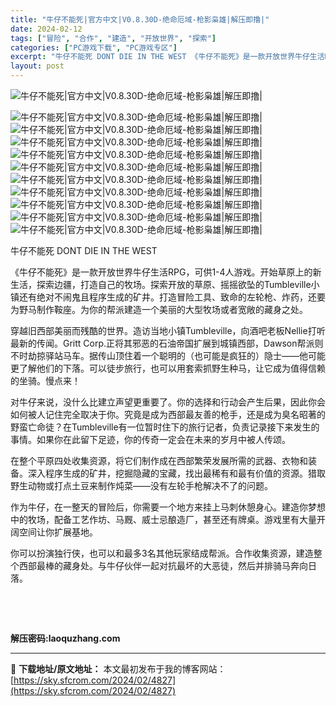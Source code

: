 ```yaml
---
title: "牛仔不能死|官方中文|V0.8.30D-绝命厄域-枪影枭雄|解压即撸|"
date: 2024-02-12
tags: ["冒险", "合作", "建造", "开放世界", "探索"]
categories: ["PC游戏下载", "PC游戏专区"]
excerpt: "牛仔不能死 DONT DIE IN THE WEST 《牛仔不能死》是一款开放世界牛仔生活RPG，可供1-4人游戏。开始草原上的新生活，探索边疆，打造自己的牧场。探索开放的草原、摇摇欲坠的Tumbleville小镇还有绝对不闹鬼且程序生成的矿井。打造冒险工具、致命的左轮枪、炸药，还要为野马制作鞍座。&hellip;"
layout: post
---
```


 <p><img src="https://media.st.dl.eccdnx.com/steam/apps/1751350/capsule_616x353.jpg?t=1696850375" alt="牛仔不能死|官方中文|V0.8.30D-绝命厄域-枪影枭雄|解压即撸|" /></p> <p><img src="https://media.st.dl.eccdnx.com/steam/apps/1751350/ss_54b6d8db01c09dfe3007b6ee64c97c6174e172cb.600x338.jpg?t=1699540419" alt="牛仔不能死|官方中文|V0.8.30D-绝命厄域-枪影枭雄|解压即撸|" /><br /> <img src="https://media.st.dl.eccdnx.com/steam/apps/1751350/ss_5c9e31501daf277c30a76683dbac19bf44cdc49d.600x338.jpg?t=1699540419" alt="牛仔不能死|官方中文|V0.8.30D-绝命厄域-枪影枭雄|解压即撸|" /><br /> <img src="https://media.st.dl.eccdnx.com/steam/apps/1751350/ss_d5e75de8c002db1f7a192970bcec91d4fee1cbc7.600x338.jpg?t=1699540419" alt="牛仔不能死|官方中文|V0.8.30D-绝命厄域-枪影枭雄|解压即撸|" /><br /> <img src="https://media.st.dl.eccdnx.com/steam/apps/1751350/ss_7323dcffe99ffe9ffd04aaddc305958c61cb1868.600x338.jpg?t=1699540419" alt="牛仔不能死|官方中文|V0.8.30D-绝命厄域-枪影枭雄|解压即撸|" /><br /> <img src="https://media.st.dl.eccdnx.com/steam/apps/1751350/ss_2387290a77336dc304a2e934f1f4d4c02dcb3c3d.600x338.jpg?t=1699540419" alt="牛仔不能死|官方中文|V0.8.30D-绝命厄域-枪影枭雄|解压即撸|" /><br /> <img src="https://media.st.dl.eccdnx.com/steam/apps/1751350/ss_9097e0a286dbf68379c72394b2054898a08cc52b.600x338.jpg?t=1699540419" alt="牛仔不能死|官方中文|V0.8.30D-绝命厄域-枪影枭雄|解压即撸|" /><br /> <img src="https://media.st.dl.eccdnx.com/steam/apps/1751350/ss_ed75100546dcda06c7b4ed4129d4fa68c809906a.600x338.jpg?t=1699540419" alt="牛仔不能死|官方中文|V0.8.30D-绝命厄域-枪影枭雄|解压即撸|" /><br /> <img src="https://media.st.dl.eccdnx.com/steam/apps/1751350/ss_d301906caf379d054d10e2c11b6d95496081d3f6.600x338.jpg?t=1699540419" alt="牛仔不能死|官方中文|V0.8.30D-绝命厄域-枪影枭雄|解压即撸|" /><br /> <img src="https://media.st.dl.eccdnx.com/steam/apps/1751350/ss_a5fa6809762402c196c07ddfbf271c925dace8be.600x338.jpg?t=1699540419" alt="牛仔不能死|官方中文|V0.8.30D-绝命厄域-枪影枭雄|解压即撸|" /><br /> <img src="https://media.st.dl.eccdnx.com/steam/apps/1751350/ss_79ba1bca4a28b68e5d37e22bf04069320f6ba540.600x338.jpg?t=1699540419" alt="牛仔不能死|官方中文|V0.8.30D-绝命厄域-枪影枭雄|解压即撸|" /></p> <p>牛仔不能死 DONT DIE IN THE WEST</p> <p>《牛仔不能死》是一款开放世界牛仔生活RPG，可供1-4人游戏。开始草原上的新生活，探索边疆，打造自己的牧场。探索开放的草原、摇摇欲坠的Tumbleville小镇还有绝对不闹鬼且程序生成的矿井。打造冒险工具、致命的左轮枪、炸药，还要为野马制作鞍座。为你的帮派建造一个美丽的大型牧场或者宽敞的藏身之处。</p> <p>穿越旧西部美丽而残酷的世界。造访当地小镇Tumbleville，向酒吧老板Nellie打听最新的传闻。Gritt Corp.正将其邪恶的石油帝国扩展到城镇西部，Dawson帮派则不时劫掠驿站马车。据传山顶住着一个聪明的（也可能是疯狂的）隐士——他可能更了解他们的下落。可以徒步旅行，也可以用套索抓野生种马，让它成为值得信赖的坐骑。慢点来！</p> <p>对牛仔来说，没什么比建立声望更重要了。你的选择和行动会产生后果，因此你会如何被人记住完全取决于你。究竟是成为西部最友善的枪手，还是成为臭名昭著的野蛮亡命徒？在Tumbleville有一位暂时住下的旅行记者，负责记录接下来发生的事情。如果你在此留下足迹，你的传奇一定会在未来的岁月中被人传颂。</p> <p>在整个平原四处收集资源，将它们制作成在西部繁荣发展所需的武器、衣物和装备。深入程序生成的矿井，挖掘隐藏的宝藏，找出最稀有和最有价值的资源。猎取野生动物或打点土豆来制作炖菜——没有左轮手枪解决不了的问题。</p> <p>作为牛仔，在一整天的冒险后，你需要一个地方来挂上马刺休憩身心。建造你梦想中的牧场，配备工艺作坊、马厩、威士忌酿造厂，甚至还有牌桌。游戏里有大量开阔空间让你扩展基地。</p> <p>你可以扮演独行侠，也可以和最多3名其他玩家结成帮派。合作收集资源，建造整个西部最棒的藏身处。与牛仔伙伴一起对抗最坏的大恶徒，然后并排骑马奔向日落。</p> <p>&nbsp;</p> <p>&nbsp;</p> <p><strong>解压密码:laoquzhang.com</strong></p> <p><strong></strong></p> <p><strong></strong></p> 

---
📖 **下载地址/原文地址：** 本文最初发布于我的博客网站：[https://sky.sfcrom.com/2024/02/4827](https://sky.sfcrom.com/2024/02/4827)
